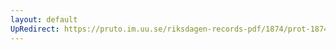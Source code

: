 ```yaml
---
layout: default
UpRedirect: https://pruto.im.uu.se/riksdagen-records-pdf/1874/prot-1874--fk--517/prot-1874--fk--517_003.pdf
---
```

